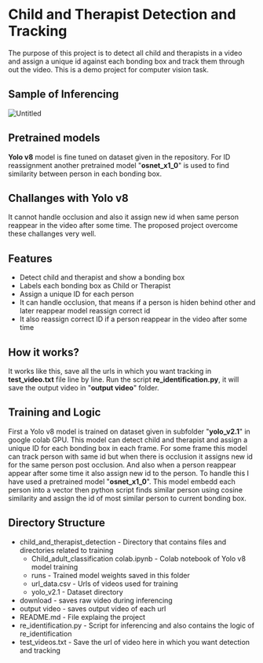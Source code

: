 # Child and Therapist Detection and Tracking
The purpose of this project is to detect all child and therapists in a video and assign a unique id against each bonding box and track them through out the video. This is a demo project for computer vision task. 

## Sample of Inferencing
![Untitled](https://github.com/user-attachments/assets/d9ae65bf-6257-4b13-a57e-1039ddf0e9f7)


## Pretrained models 
**Yolo v8** model is fine tuned on dataset given in the repository. For ID reassignment another pretrained model "**osnet_x1_0**" is used to find similarity between person in each bonding box.

## Challanges with Yolo v8
It cannot handle occlusion and also it assign new id when same person reappear in the video after some time. The proposed project overcome these challanges very well.

## Features
* Detect child and therapist and show a bonding box
* Labels each bonding box as Child or Therapist
* Assign a unique ID for each person
* It can handle occlusion, that means if a person is hiden behind other and later reappear model reassign correct id
* It also reassign correct ID if a person reappear in the video after some time

## How it works?
It works like this, save all the urls in which you want tracking in **test_video.txt** file line by line. Run the script **re_identification.py**, it will save the output video in "**output video**" folder.

## Training and Logic
First a Yolo v8 model is trained on dataset given in subfolder "**yolo_v2.1**" in google colab GPU. This model can detect child and therapist and assign a unique ID for each bonding box in each frame. For some frame this model can track person with same id but when there is occlusion it assigns new id for the same person post occlusion. And also when a person reappear appear after some time it also assign new id to the person. To handle this I have used a pretrained model "**osnet_x1_0**". This model embedd each person into a vector then python script finds similar person using cosine similarity and assign the id of most similar person to current bonding box.

## Directory Structure
* child_and_therapist_detection - Directory that contains files and directories related to training
    - Child_adult_classification colab.ipynb - Colab notebook of Yolo v8 model training
    - runs - Trained model weights saved in this folder
    - url_data.csv - Urls of videos used for training
    - yolo_v2.1 - Dataset directory
* download - saves raw video during inferencing
* output video - saves output video of each url 
* README.md - File explaing the project
* re_identification.py - Script for inferencing and also contains the logic of re_identification
* test_videos.txt - Save the url of video here in which you want detection and tracking
